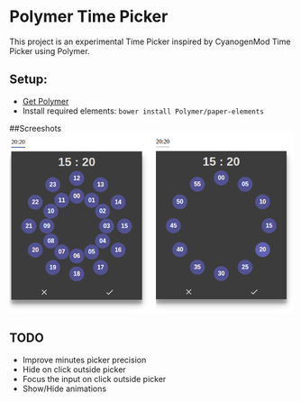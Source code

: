 # Polymer Time Picker
This project is an experimental Time Picker inspired by CyanogenMod Time Picker using Polymer.

## Setup:
- <a href="https://www.polymer-project.org/docs/start/getting-the-code.html" target="_blank">Get Polymer</a>
- Install required elements: ```bower install Polymer/paper-elements```
 
##Screeshots
![Alt Screenshots](/resources/screenshot.png?raw=true "ScreenShots")

## TODO
- Improve minutes picker precision
- Hide on click outside picker
- Focus the input on click outside picker
- Show/Hide animations

 